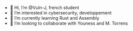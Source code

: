 - 👋 Hi, I’m @Vuln-J, french student
- 👀 I’m interested in cybersecurity, developpement
- 🌱 I’m currently learning Rust and Assembly
- 💞️ I’m looking to collaborate with Youness and M. Torrens

<!---
Vuln-J/Vuln-J is a ✨ special ✨ repository because its `README.md` (this file) appears on your GitHub profile.
You can click the Preview link to take a look at your changes.
--->
